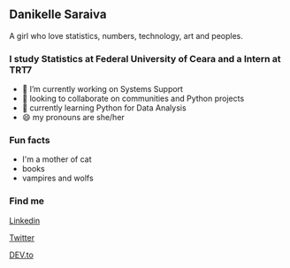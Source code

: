 ## Danikelle Saraiva 

A girl who love statistics, numbers, technology, art and peoples. 


### I study Statistics at Federal University of Ceara and a Intern at TRT7

- 🔭 I’m currently working on Systems Support
- 👯 looking to collaborate on communities and Python projects
- 🌱 currently learning Python for Data Analysis
- 😄 my pronouns are she/her


### Fun facts

- I'm a mother of cat
- books
- vampires and wolfs

### Find me 

[Linkedin](https://www.linkedin.com/in/danikelle-s-566b6611a/)


[Twitter](https://twitter.com/py_danikelle)


[DEV.to](https://dev.to/danikelle_saraiva)
<!--
**dnksaraiva/dnksaraiva** is a ✨ _special_ ✨ repository because its `README.md` (this file) appears on your GitHub profile.

Here are some ideas to get you started:

- 🔭 I’m currently working on ...
- 🌱 I’m currently learning ...
- 👯 I’m looking to collaborate on ...
- 🤔 I’m looking for help with ...
- 💬 Ask me about ...
- 📫 How to reach me: ...
- 😄 Pronouns: ...
- ⚡ Fun fact: ...
-->
